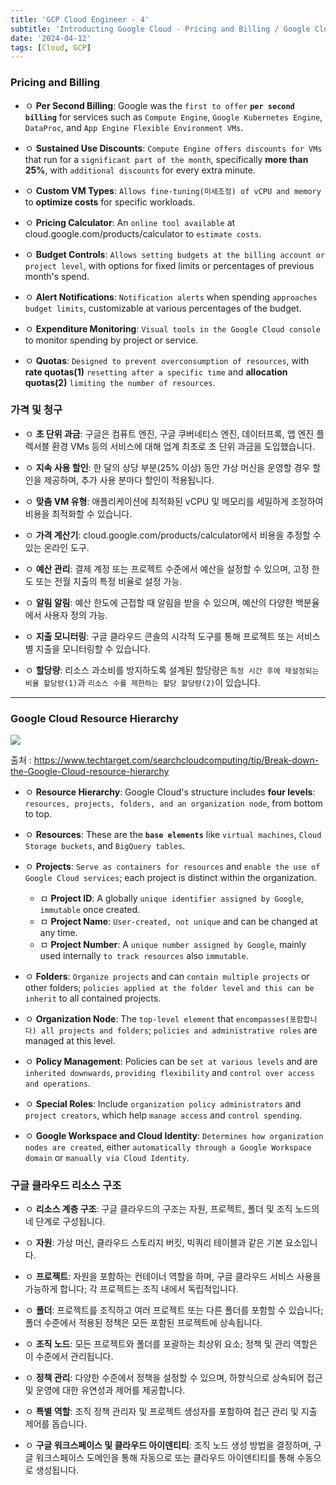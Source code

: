 ```yaml
---
title: 'GCP Cloud Engineer - 4'
subtitle: 'Introducting Google Cloud - Pricing and Billing / Google Cloud Resource Hierarchy'
date: '2024-04-12'
tags: [Cloud, GCP]
---
```


### Pricing and Billing 

- ㅇ **Per Second Billing**: Google was the `first to offer` **`per second billing`** for services such as `Compute Engine`, `Google Kubernetes Engine`, `DataProc`, and `App Engine Flexible Environment VMs`.

- ㅇ **Sustained Use Discounts**: `Compute Engine offers discounts for VMs` that run for a `significant part of the month`, specifically **more than 25%**, with `additional discounts` for every extra minute.

- ㅇ **Custom VM Types**: `Allows fine-tuning(미세조정) of vCPU and memory` to **optimize costs** for specific workloads.

- ㅇ **Pricing Calculator**: An `online tool available` at cloud.google.com/products/calculator to `estimate costs`.

- ㅇ **Budget Controls**: `Allows setting budgets at the billing account or project level`, with options for fixed limits or percentages of previous month's spend.

- ㅇ **Alert Notifications**: `Notification alerts` when spending `approaches budget limits`, customizable at various percentages of the budget.

- ㅇ **Expenditure Monitoring**: `Visual tools in the Google Cloud console` to monitor spending by project or service.

- ㅇ **Quotas**: `Designed to prevent overconsumption of resources`, with **rate quotas(1)** `resetting after a specific time` and **allocation quotas(2)** `limiting the number of resources`.

### 가격 및 청구

- ㅇ **초 단위 과금**: 구글은 컴퓨트 엔진, 구글 쿠버네티스 엔진, 데이터프록, 앱 엔진 플렉서블 환경 VMs 등의 서비스에 대해 업계 최초로 초 단위 과금을 도입했습니다.

- ㅇ **지속 사용 할인**: 한 달의 상당 부분(25% 이상) 동안 가상 머신을 운영할 경우 할인을 제공하며, 추가 사용 분마다 할인이 적용됩니다.

- ㅇ **맞춤 VM 유형**: 애플리케이션에 최적화된 vCPU 및 메모리를 세밀하게 조정하여 비용을 최적화할 수 있습니다.

- ㅇ **가격 계산기**: cloud.google.com/products/calculator에서 비용을 추정할 수 있는 온라인 도구.

- ㅇ **예산 관리**: 결제 계정 또는 프로젝트 수준에서 예산을 설정할 수 있으며, 고정 한도 또는 전월 지출의 특정 비율로 설정 가능.

- ㅇ **알림 알림**: 예산 한도에 근접할 때 알림을 받을 수 있으며, 예산의 다양한 백분율에서 사용자 정의 가능.

- ㅇ **지출 모니터링**: 구글 클라우드 콘솔의 시각적 도구를 통해 프로젝트 또는 서비스별 지출을 모니터링할 수 있습니다.

- ㅇ **할당량**: 리소스 과소비를 방지하도록 설계된 할당량은 `특정 시간 후에 재설정되는 비율 할당량(1)`과 `리소스 수를 제한하는 할당 할당량(2)`이 있습니다.


-------------

### Google Cloud Resource Hierarchy

<img class='blogImage' src='/blog/gcrh.png'>

출처 : https://www.techtarget.com/searchcloudcomputing/tip/Break-down-the-Google-Cloud-resource-hierarchy

- ㅇ **Resource Hierarchy**: Google Cloud's structure includes **four levels**: `resources, projects, folders, and an organization node`, from bottom to top.

- ㅇ **Resources**: These are the **`base elements`** like `virtual machines`, `Cloud Storage buckets`, and `BigQuery tables`.

- ㅇ **Projects**: `Serve as containers for resources` and `enable the use of Google Cloud services`; each project is distinct within the organization.
  - ㅁ **Project ID**: A globally `unique identifier assigned by Google`, `immutable` once created.
  - ㅁ **Project Name**: `User-created, not unique` and can be changed at any time.
  - ㅁ **Project Number**: A `unique number assigned by Google`, mainly used internally `to track resources` also `immutable`.
  
- ㅇ **Folders**: `Organize projects` and can `contain multiple projects` or other folders; `policies applied at the folder level` `and this can be inherit` to all contained projects. 

- ㅇ **Organization Node**: The `top-level element` that `encompasses(포함합니다) all projects and folders`; `policies and administrative roles` are managed at this level.

- ㅇ **Policy Management**: Policies can be `set at various levels` and are `inherited downwards`, `providing flexibility` and `control over access and operations`.

- ㅇ **Special Roles**: Include `organization policy administrators` and `project creators`, which help `manage access` and `control spending`.

- ㅇ **Google Workspace and Cloud Identity**: `Determines how organization nodes are created`, either `automatically through a Google Workspace domain` or `manually via Cloud Identity`.

### 구글 클라우드 리소스 구조

- ㅇ **리소스 계층 구조**: 구글 클라우드의 구조는 자원, 프로젝트, 폴더 및 조직 노드의 네 단계로 구성됩니다.

- ㅇ **자원**: 가상 머신, 클라우드 스토리지 버킷, 빅쿼리 테이블과 같은 기본 요소입니다.

- ㅇ **프로젝트**: 자원을 포함하는 컨테이너 역할을 하며, 구글 클라우드 서비스 사용을 가능하게 합니다; 각 프로젝트는 조직 내에서 독립적입니다.

- ㅇ **폴더**: 프로젝트를 조직하고 여러 프로젝트 또는 다른 폴더를 포함할 수 있습니다; 폴더 수준에서 적용된 정책은 모든 포함된 프로젝트에 상속됩니다.

- ㅇ **조직 노드**: 모든 프로젝트와 폴더를 포괄하는 최상위 요소; 정책 및 관리 역할은 이 수준에서 관리됩니다.

- ㅇ **정책 관리**: 다양한 수준에서 정책을 설정할 수 있으며, 하향식으로 상속되어 접근 및 운영에 대한 유연성과 제어를 제공합니다.

- ㅇ **특별 역할**: 조직 정책 관리자 및 프로젝트 생성자를 포함하여 접근 관리 및 지출 제어를 돕습니다.

- ㅇ **구글 워크스페이스 및 클라우드 아이덴티티**: 조직 노드 생성 방법을 결정하며, 구글 워크스페이스 도메인을 통해 자동으로 또는 클라우드 아이덴티티를 통해 수동으로 생성됩니다.